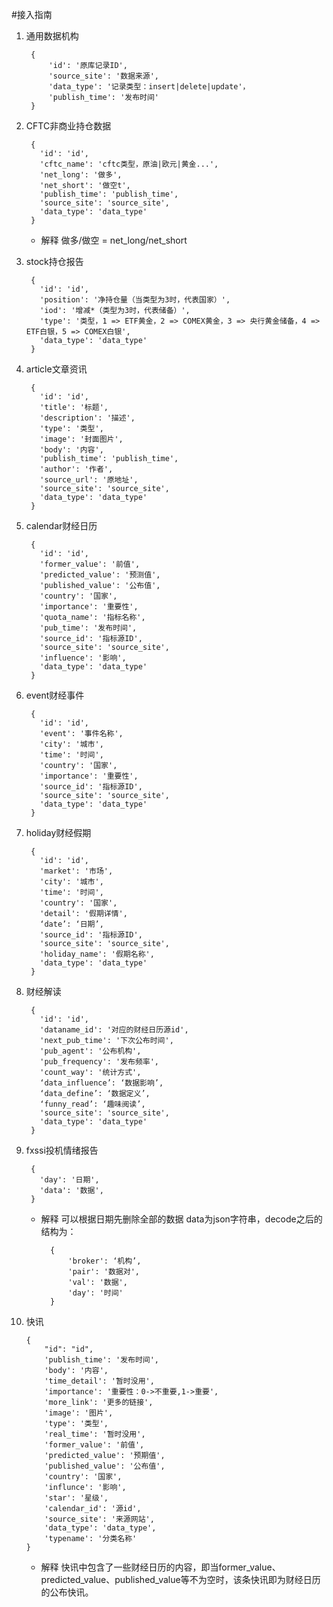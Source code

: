#接入指南
1. 通用数据机构

        {
            'id': '原库记录ID',
            'source_site': '数据来源',
            'data_type': '记录类型：insert|delete|update'，
            'publish_time': '发布时间'
        }
2. CFTC非商业持仓数据

        {
          'id': 'id',
          'cftc_name': 'cftc类型，原油|欧元|黄金...',
          'net_long': '做多',
          'net_short': '做空t',
          'publish_time': 'publish_time',
          'source_site': 'source_site',
          'data_type': 'data_type'
        }
    * 解释
        做多/做空 = net_long/net_short

3. stock持仓报告

        {
          'id': 'id',
          'position': '净持仓量（当类型为3时，代表国家）',
          'iod': '增减*（类型为3时，代表储备）',
          'type': '类型，1 => ETF黄金，2 => COMEX黄金，3 => 央行黄金储备，4 => ETF白银，5 => COMEX白银',
          'data_type': 'data_type'
        }

4. article文章资讯

        {
          'id': 'id',
          'title': '标题',
          'description': '描述',
          'type': '类型',
          'image': '封面图片',
          'body': '内容',
          'publish_time': 'publish_time',
          'author': '作者',
          'source_url': '原地址',
          'source_site': 'source_site',
          'data_type': 'data_type'
        }

5. calendar财经日历

        {
          'id': 'id',
          'former_value': '前值',
          'predicted_value': '预测值',
          'published_value': '公布值',
          'country': '国家',
          'importance': '重要性',
          'quota_name': '指标名称',
          'pub_time': '发布时间',
          'source_id': '指标源ID',
          'source_site': 'source_site',
          'influence': '影响',
          'data_type': 'data_type'
        }

6. event财经事件

        {
          'id': 'id',
          'event': '事件名称',
          'city': '城市',
          'time': '时间',
          'country': '国家',
          'importance': '重要性',
          'source_id': '指标源ID',
          'source_site': 'source_site',
          'data_type': 'data_type'
        }

7. holiday财经假期

        {
          'id': 'id',
          'market': '市场',
          'city': '城市',
          'time': '时间',
          'country': '国家',
          'detail': '假期详情',
          ‘date’: ‘日期’,
          'source_id': '指标源ID',
          'source_site': 'source_site',
          'holiday_name': '假期名称',
          'data_type': 'data_type'
        }

8. 财经解读

        {
          'id': 'id',
          'dataname_id': '对应的财经日历源id',
          'next_pub_time': '下次公布时间',
          'pub_agent': '公布机构',
          'pub_frequency': '发布频率',
          'count_way': '统计方式',
          ‘data_influence’: ‘数据影响’,
          ‘data_define’: ‘数据定义’,
          ‘funny_read’: ‘趣味阅读’,
          'source_site': 'source_site',
          'data_type': 'data_type'
        }

9. fxssi投机情绪报告

        {
          'day': '日期',
          'data': '数据',
        }
    * 解释
      可以根据日期先删除全部的数据
      data为json字符串，decode之后的结构为：

            {
                'broker': ‘机构’,
                'pair': '数据对',
                'val': '数据',
                'day': '时间'
            }

10. 快讯

        {
            "id": "id",
            'publish_time': '发布时间',
            'body': '内容',
            'time_detail': '暂时没用',
            'importance': '重要性：0->不重要,1->重要',
            'more_link': '更多的链接',
            'image': '图片',
            'type': '类型',
            'real_time': '暂时没用',
            'former_value': '前值',
            'predicted_value': '预期值',
            'published_value': '公布值',
            'country': '国家',
            'influnce': '影响',
            'star': '星级',
            'calendar_id': '源id',
            'source_site': '来源网站',
            'data_type': 'data_type',
            'typename': '分类名称'
        }
      * 解释
      快讯中包含了一些财经日历的内容，即当former_value、predicted_value、published_value等不为空时，该条快讯即为财经日历的公布快讯。